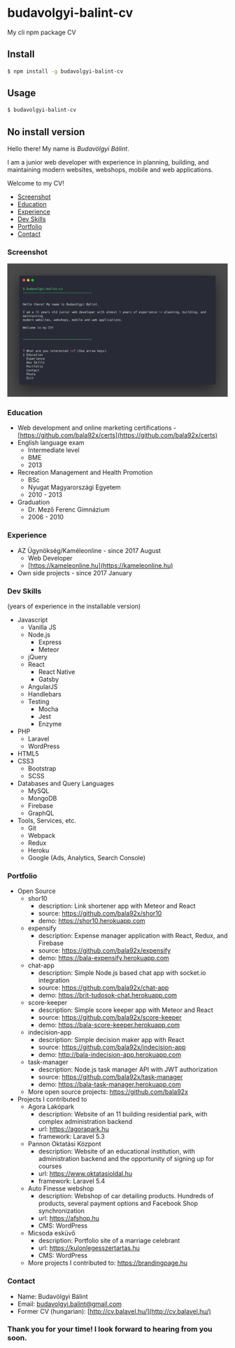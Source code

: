 # budavolgyi-balint-cv
My cli npm package CV

## Install

```bash
$ npm install -g budavolgyi-balint-cv
```


## Usage

```bash
$ budavolgyi-balint-cv
```

## No install version

Hello there! My name is *Budavölgyi Bálint*.
    
I am a junior web developer with experience in planning, building, and maintaining modern websites, webshops, mobile and web applications.
    
Welcome to my CV!

- [Screenshot](#screenshot)
- [Education](#education)
- [Experience](#experience)
- [Dev Skills](#dev-skills)
- [Portfolio](#portfolio)
- [Contact](#contact)

### Screenshot

![Screenshot of my cli CV](/images/screenshot.png)

### Education

- Web development and online marketing certifications - [https://github.com/bala92x/certs](https://github.com/bala92x/certs)
- English language exam
  - Intermediate level
  - BME
  - 2013
- Recreation Management and Health Promotion
  - BSc
  - Nyugat Magyarországi Egyetem
  - 2010 - 2013
- Graduation
  - Dr. Mező Ferenc Gimnázium
  - 2006 - 2010
  
### Experience

- AZ Ügynökség/Kaméleonline - since 2017 August
  - Web Developer
  - [https://kameleonline.hu](https://kameleonline.hu)
- Own side projects - since 2017 January

### Dev Skills
(years of experience in the installable version)

- Javascript
  - Vanilla JS
  - Node.js
    - Express
    - Meteor
  - jQuery
  - React
    - React Native
    - Gatsby
  - AngularJS
  - Handlebars
  - Testing
    - Mocha
    - Jest
    - Enzyme
- PHP
  - Laravel
  - WordPress
- HTML5
- CSS3
  - Bootstrap
  - SCSS
- Databases and Query Languages
  - MySQL
  - MongoDB
  - Firebase
  - GraphQL
- Tools, Services, etc.
  - Git
  - Webpack
  - Redux
  - Heroku
  - Google (Ads, Analytics, Search Console)

### Portfolio

- Open Source
    - shor10
        - description: Link shortener app with Meteor and React
        - source: https://github.com/bala92x/shor10
        - demo: https://shor10.herokuapp.com
    - expensify
        - description: Expense manager application with React, Redux, and Firebase
        - source: https://github.com/bala92x/expensify
        - demo: https://bala-expensify.herokuapp.com
    - chat-app
        - description: Simple Node.js based chat app with socket.io integration
        - source: https://github.com/bala92x/chat-app
        - demo: https://brit-tudosok-chat.herokuapp.com
    - score-keeper
        - description: Simple score keeper app with Meteor and React
        - source: https://github.com/bala92x/score-keeper
        - demo: https://bala-score-keeper.herokuapp.com
    - indecision-app
        - description: Simple decision maker app with React
        - source: https://github.com/bala92x/indecision-app
        - demo: http://bala-indecision-app.herokuapp.com
    - task-manager
        - description: Node.js task manager API with JWT authorization
        - source: https://github.com/bala92x/task-manager
        - demo: https://bala-task-manager.herokuapp.com
    - More open source projects: https://github.com/bala92x
- Projects I contributed to
    - Agora Lakópark
        - description: Website of an 11 building residential park, with complex administration backend
        - url: https://agorapark.hu
        - framework: Laravel 5.3
    - Pannon Oktatási Központ
        - description: Website of an educational institution, with administration backend and the opportunity of signing up for courses
        - url: https://www.oktatasioldal.hu
        - framework: Laravel 5.4
    - Auto Finesse webshop
        - description: Webshop of car detailing products. Hundreds of products, several payment options and Facebook Shop synchronization
        - url: https://afshop.hu
        - CMS: WordPress
    - Micsoda esküvő
        - description: Portfolio site of a marriage celebrant
        - url: https://kulonlegesszertartas.hu
        - CMS: WordPress
    - More projects I contributed to: https://brandingpage.hu
  
### Contact

- Name: Budavölgyi Bálint
- Email: budavolgyi.balint@gmail.com
- Former CV (hungarian): [http://cv.balavel.hu/](http://cv.balavel.hu/)

### Thank you for your time! I look forward to hearing from you soon.